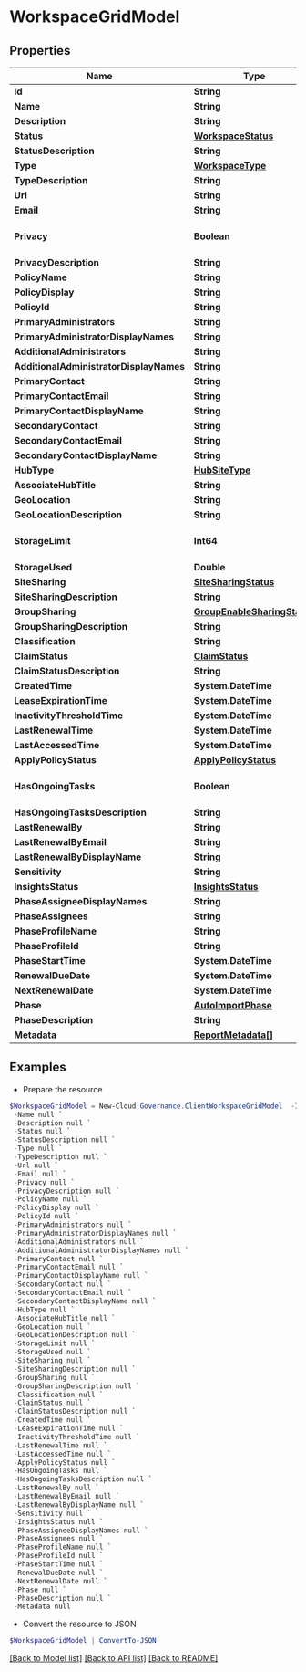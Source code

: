 # WorkspaceGridModel
## Properties

Name | Type | Description | Notes
------------ | ------------- | ------------- | -------------
**Id** | **String** |  | [optional] 
**Name** | **String** |  | [optional] 
**Description** | **String** |  | [optional] 
**Status** | [**WorkspaceStatus**](WorkspaceStatus.md) |  | [optional] 
**StatusDescription** | **String** |  | [optional] 
**Type** | [**WorkspaceType**](WorkspaceType.md) |  | [optional] 
**TypeDescription** | **String** |  | [optional] 
**Url** | **String** |  | [optional] 
**Email** | **String** |  | [optional] 
**Privacy** | **Boolean** |  | [optional] [default to $false]
**PrivacyDescription** | **String** |  | [optional] 
**PolicyName** | **String** |  | [optional] 
**PolicyDisplay** | **String** |  | [optional] 
**PolicyId** | **String** |  | [optional] 
**PrimaryAdministrators** | **String** |  | [optional] 
**PrimaryAdministratorDisplayNames** | **String** |  | [optional] 
**AdditionalAdministrators** | **String** |  | [optional] 
**AdditionalAdministratorDisplayNames** | **String** |  | [optional] 
**PrimaryContact** | **String** |  | [optional] 
**PrimaryContactEmail** | **String** |  | [optional] 
**PrimaryContactDisplayName** | **String** |  | [optional] 
**SecondaryContact** | **String** |  | [optional] 
**SecondaryContactEmail** | **String** |  | [optional] 
**SecondaryContactDisplayName** | **String** |  | [optional] 
**HubType** | [**HubSiteType**](HubSiteType.md) |  | [optional] 
**AssociateHubTitle** | **String** |  | [optional] 
**GeoLocation** | **String** |  | [optional] 
**GeoLocationDescription** | **String** |  | [optional] 
**StorageLimit** | **Int64** |  | [optional] [default to 0]
**StorageUsed** | **Double** |  | [optional] 
**SiteSharing** | [**SiteSharingStatus**](SiteSharingStatus.md) |  | [optional] 
**SiteSharingDescription** | **String** |  | [optional] 
**GroupSharing** | [**GroupEnableSharingStatus**](GroupEnableSharingStatus.md) |  | [optional] 
**GroupSharingDescription** | **String** |  | [optional] 
**Classification** | **String** |  | [optional] 
**ClaimStatus** | [**ClaimStatus**](ClaimStatus.md) |  | [optional] 
**ClaimStatusDescription** | **String** |  | [optional] 
**CreatedTime** | **System.DateTime** |  | [optional] 
**LeaseExpirationTime** | **System.DateTime** |  | [optional] 
**InactivityThresholdTime** | **System.DateTime** |  | [optional] 
**LastRenewalTime** | **System.DateTime** |  | [optional] 
**LastAccessedTime** | **System.DateTime** |  | [optional] 
**ApplyPolicyStatus** | [**ApplyPolicyStatus**](ApplyPolicyStatus.md) |  | [optional] 
**HasOngoingTasks** | **Boolean** |  | [optional] [default to $false]
**HasOngoingTasksDescription** | **String** |  | [optional] 
**LastRenewalBy** | **String** |  | [optional] 
**LastRenewalByEmail** | **String** |  | [optional] 
**LastRenewalByDisplayName** | **String** |  | [optional] 
**Sensitivity** | **String** |  | [optional] 
**InsightsStatus** | [**InsightsStatus**](InsightsStatus.md) |  | [optional] 
**PhaseAssigneeDisplayNames** | **String** |  | [optional] 
**PhaseAssignees** | **String** |  | [optional] 
**PhaseProfileName** | **String** |  | [optional] 
**PhaseProfileId** | **String** |  | [optional] 
**PhaseStartTime** | **System.DateTime** |  | [optional] 
**RenewalDueDate** | **System.DateTime** |  | [optional] 
**NextRenewalDate** | **System.DateTime** |  | [optional] 
**Phase** | [**AutoImportPhase**](AutoImportPhase.md) |  | [optional] 
**PhaseDescription** | **String** |  | [optional] 
**Metadata** | [**ReportMetadata[]**](ReportMetadata.md) |  | [optional] 

## Examples

- Prepare the resource
```powershell
$WorkspaceGridModel = New-Cloud.Governance.ClientWorkspaceGridModel  -Id null `
 -Name null `
 -Description null `
 -Status null `
 -StatusDescription null `
 -Type null `
 -TypeDescription null `
 -Url null `
 -Email null `
 -Privacy null `
 -PrivacyDescription null `
 -PolicyName null `
 -PolicyDisplay null `
 -PolicyId null `
 -PrimaryAdministrators null `
 -PrimaryAdministratorDisplayNames null `
 -AdditionalAdministrators null `
 -AdditionalAdministratorDisplayNames null `
 -PrimaryContact null `
 -PrimaryContactEmail null `
 -PrimaryContactDisplayName null `
 -SecondaryContact null `
 -SecondaryContactEmail null `
 -SecondaryContactDisplayName null `
 -HubType null `
 -AssociateHubTitle null `
 -GeoLocation null `
 -GeoLocationDescription null `
 -StorageLimit null `
 -StorageUsed null `
 -SiteSharing null `
 -SiteSharingDescription null `
 -GroupSharing null `
 -GroupSharingDescription null `
 -Classification null `
 -ClaimStatus null `
 -ClaimStatusDescription null `
 -CreatedTime null `
 -LeaseExpirationTime null `
 -InactivityThresholdTime null `
 -LastRenewalTime null `
 -LastAccessedTime null `
 -ApplyPolicyStatus null `
 -HasOngoingTasks null `
 -HasOngoingTasksDescription null `
 -LastRenewalBy null `
 -LastRenewalByEmail null `
 -LastRenewalByDisplayName null `
 -Sensitivity null `
 -InsightsStatus null `
 -PhaseAssigneeDisplayNames null `
 -PhaseAssignees null `
 -PhaseProfileName null `
 -PhaseProfileId null `
 -PhaseStartTime null `
 -RenewalDueDate null `
 -NextRenewalDate null `
 -Phase null `
 -PhaseDescription null `
 -Metadata null
```

- Convert the resource to JSON
```powershell
$WorkspaceGridModel | ConvertTo-JSON
```

[[Back to Model list]](../README.md#documentation-for-models) [[Back to API list]](../README.md#documentation-for-api-endpoints) [[Back to README]](../README.md)

